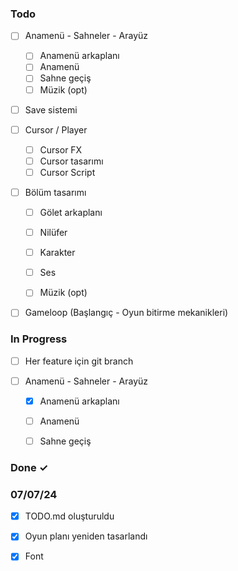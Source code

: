 ### Todo


- [ ] Anamenü - Sahneler - Arayüz
  - [ ] Anamenü arkaplanı
  - [ ] Anamenü
  - [ ] Sahne geçiş
  - [ ] Müzik (opt)

- [ ] Save sistemi

- [ ] Cursor / Player
  - [ ] Cursor FX
  - [ ] Cursor tasarımı
  - [ ] Cursor Script

- [ ] Bölüm tasarımı
  - [ ] Gölet arkaplanı
  - [ ] Nilüfer
  - [ ] Karakter
  - [ ] Ses
  - [ ] Müzik (opt)


  
- [ ] Gameloop (Başlangıç - Oyun bitirme mekanikleri)


### In Progress

- [ ] Her feature için git branch

- [ ] Anamenü - Sahneler - Arayüz
  - [x] Anamenü arkaplanı
  - [ ] Anamenü
  - [ ] Sahne geçiş


### Done ✓

### 07/07/24
- [x] TODO.md oluşturuldu
- [x] Oyun planı yeniden tasarlandı
- [x] Font

